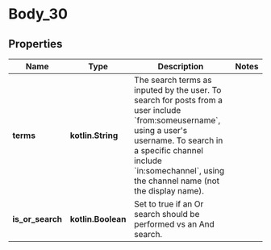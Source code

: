 
# Body_30

## Properties
Name | Type | Description | Notes
------------ | ------------- | ------------- | -------------
**terms** | **kotlin.String** | The search terms as inputed by the user. To search for posts from a user include &#x60;from:someusername&#x60;, using a user&#39;s username. To search in a specific channel include &#x60;in:somechannel&#x60;, using the channel name (not the display name). | 
**is_or_search** | **kotlin.Boolean** | Set to true if an Or search should be performed vs an And search. | 



